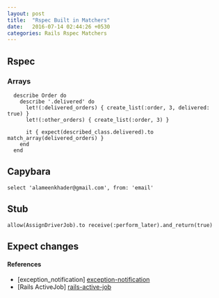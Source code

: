 ```yaml
---
layout: post
title:  "Rspec Built in Matchers"
date:   2016-07-14 02:44:26 +0530
categories: Rails Rspec Matchers
---
```

## Rspec
### Arrays
```
  describe Order do
    describe '.delivered' do
      let!(:delivered_orders) { create_list(:order, 3, delivered: true) }
      let!(:other_orders) { create_list(:order, 3) }

      it { expect(described_class.delivered).to match_array(delivered_orders) }
    end
  end
```

## Capybara
`select 'alameenkhader@gmail.com', from: 'email'`

## Stub
```
allow(AssignDriverJob).to receive(:perform_later).and_return(true)
```

## Expect changes


#### References
* [exception_notification] [exception-notification]
* [Rails ActiveJob] [rails-active-job]

[exception-notification]: https://github.com/smartinez87/exception_notification
[rails-active-job]: https://github.com/rails/rails/tree/master/activejob
